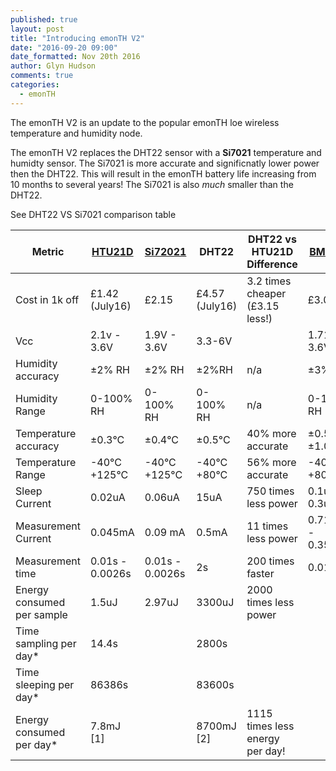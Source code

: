 ```yaml
---
published: true
layout: post
title: "Introducing emonTH V2"
date: "2016-09-20 09:00"
date_formatted: Nov 20th 2016
author: Glyn Hudson
comments: true
categories:
  - emonTH
---
```


The emonTH V2 is an update to the popular emonTH loe wireless temperature and humidity node.

The emonTH V2 replaces the DHT22 sensor with a **Si7021** temperature and humidty sensor. The Si7021 is more accurate and significnatly lower power then the DHT22. This will result in the emonTH battery life increasing from 10 months to several years! The Si7021 is also *much* smaller than the DHT22.

See DHT22 VS Si7021 comparison table

| Metric              | [HTU21D](https://octopart.com/htu21d-measurement+specialties-30374934)             |[Si72021](https://octopart.com/si7021-a20-im-silicon+labs-52675246)| DHT22          | DHT22 vs HTU21D Difference| [BME280](https://octopart.com/bme280-bosch-52931981) |
| ------------- | -------------            |------------- | ------------- | ------------- | ------------- |
| Cost in 1k off      | £1.42 (July16)     |£2.15|  £4.57 (July16)    | 3.2 times cheaper (£3.15 less!) | £3.07 |
| Vcc                 | 2.1v - 3.6V        | 1.9V - 3.6V | 3.3-6V | | 1.71 V - 3.6V |
| Humidity accuracy   | ±2% RH             | ±2% RH |  ±2%RH         | n/a | ±3%RH |
| Humidity Range      | 0-100% RH          | 0-100% RH |  0-100% RH     | n/a|  0-100% RH  |
| Temperature accuracy | ±0.3°C            | ±0.4°C|  ±0.5°C        | 40% more accurate | ±0.5 - ±1.0 |
| Temperature Range   | -40°C +125°C       |  -40°C +125°C  |  -40°C +80°C   | 56% more accurate | -40°C +80°C  |
| Sleep Current       | 0.02uA             | 0.06uA |  15uA          | 750 times less power | 0.1uA - 0.3uA |
| Measurement Current | 0.045mA            | 0.09 mA |  0.5mA         | 11 times less power | 0.714mA - 0.350mA |
| Measurement time    | 0.01s - 0.0026s    | 0.01s - 0.0026s |  2s            | 200 times faster | 0.013s |
| Energy consumed per sample | 1.5uJ   | 2.97uJ |  3300uJ           | 2000 times less power | |
| Time sampling per day* |  14.4s          ||  2800s         | | |
| Time sleeping per day* | 86386s          ||  83600s        | | |
| Energy consumed per day* | 7.8mJ [1]    ||  8700mJ [2]    | 1115 times less energy per day!  | |


<!--more-->
